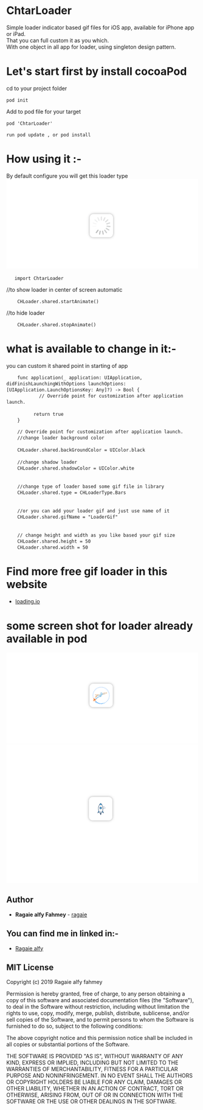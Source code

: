 # ChtarLoader
Simple loader indicator based gif files  for iOS app, available for iPhone app or iPad.<br />
That you can full custom it as you which.<br />
With one object in all app for loader, using singleton design pattern.<br />

# Let's start first by install cocoaPod
 
   cd to your project folder 
   ```
   pod init
   ```
   Add to pod file for your target
   ```
   pod 'ChtarLoader'
   ```
   ```
   run pod update , or pod install
   ```
# How  using it :- 

By default configure you will get this loader type
![Screenshot](https://github.com/ragaie/ChtarLoader/blob/master/ChtarLoader/Screen%20Shot%202019-03-21%20at%2013.37.01.png) 
```
   import ChtarLoader
```
//to show loader in center of screen automatic 
```
    CHLoader.shared.startAnimate()
```
//to hide loader 
```
    CHLoader.shared.stopAnimate()
```

# what is available to change in it:-
you can custom it shared point in starting of app 


```
    func application(_ application: UIApplication, didFinishLaunchingWithOptions launchOptions:   [UIApplication.LaunchOptionsKey: Any]?) -> Bool {
            // Override point for customization after application launch.

          return true
    }
```

  
        // Override point for customization after application launch.
        //change loader background color
      
        CHLoader.shared.backGroundColor = UIColor.black
      
        //change shadow loader 
        CHLoader.shared.shadowColor = UIColor.white
        
        
        //change type of loader based some gif file in library 
        CHLoader.shared.type = CHLoaderType.Bars
        
        
        //or you can add your loader gif and just use name of it
        CHLoader.shared.gifName = "LoaderGif"
        
        
        // change height and width as you like based your gif size
        CHLoader.shared.height = 50
        CHLoader.shared.width = 50
  
    
    
# Find more free gif loader in this website
 - [loading.io](https://loading.io)

# some screen shot for loader already available in pod 

![Screenshot](https://github.com/ragaie/ChtarLoader/blob/master/ChtarLoader/Screen%20Shot%202019-03-21%20at%2013.36.41.png)
![Screenshot](https://github.com/ragaie/ChtarLoader/blob/master/ChtarLoader/Screen%20Shot%202019-03-21%20at%2013.36.16.png)


## Author

* **Ragaie alfy Fahmey**  - [ragaie](https://github.com/ragaie)

## You can find me in linked in:- 
- [Ragaie alfy](www.linkedin.com/in/ragaie-alfy)

## MIT License

Copyright (c) 2019 Ragaie alfy fahmey

Permission is hereby granted, free of charge, to any person obtaining a copy
of this software and associated documentation files (the "Software"), to deal
in the Software without restriction, including without limitation the rights
to use, copy, modify, merge, publish, distribute, sublicense, and/or sell
copies of the Software, and to permit persons to whom the Software is
furnished to do so, subject to the following conditions:

The above copyright notice and this permission notice shall be included in all
copies or substantial portions of the Software.

THE SOFTWARE IS PROVIDED "AS IS", WITHOUT WARRANTY OF ANY KIND, EXPRESS OR
IMPLIED, INCLUDING BUT NOT LIMITED TO THE WARRANTIES OF MERCHANTABILITY,
FITNESS FOR A PARTICULAR PURPOSE AND NONINFRINGEMENT. IN NO EVENT SHALL THE
AUTHORS OR COPYRIGHT HOLDERS BE LIABLE FOR ANY CLAIM, DAMAGES OR OTHER
LIABILITY, WHETHER IN AN ACTION OF CONTRACT, TORT OR OTHERWISE, ARISING FROM,
OUT OF OR IN CONNECTION WITH THE SOFTWARE OR THE USE OR OTHER DEALINGS IN THE
SOFTWARE.


